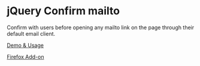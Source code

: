 jQuery Confirm mailto
=====================

Confirm with users before opening any mailto link on the page through their default email client.

[Demo & Usage](http://mmoustafa.com/experiments/mailto/)

[Firefox Add-on](https://addons.mozilla.org/en-US/firefox/addon/confirm-mailto/)
